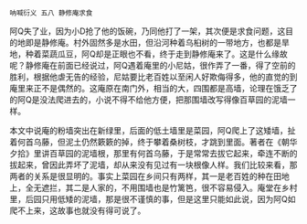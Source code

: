    呐喊衍义 五八 静修庵求食 

   阿Q失了业，因为小D抢了他的饭碗，乃同他打了一架，其次便是求食问题，这目的地即是静修庵。村外固然多是水田，但沿河种着乌桕树的一带地方，也都是旱地，种着菜蔬瓜豆，阿Q却是正眼也不看，终于走到静修庵来了。这是什么缘故呢？静修庵在前面已经说过，阿Q遇着庵里的小尼姑，很作弄了一番，得了空前的胜利，根据他虐无告的经验，尼姑要比老百姓以至闲人好欺侮得多，他的直觉的到庵里来正不是偶然的。这庵原在南门外，相当的大，四围都是高墙，论理在饿乏了的阿Q是没法爬进去的，小说不得不给他方便，把那围墙改写得像百草园的泥墙一样。

   本文中说庵的粉墙突出在新绿里，后面的低土墙里是菜园，阿Q爬上了这矮墙，扯着何首乌藤，但泥土仍然簌簌的掉，终于攀着桑树枝，才跳到里面。著者在《朝华夕拾》里讲百草园的泥墙根，那里有何首乌藤，于是常常去拔它起来，牵连不断的拔起来，曾因此弄坏了泥墙，却从来没有见过有一块根像人样。我们比较来看，那两者的关系是很显明的。事实上菜园在乡间只有两样，其一是老百姓的种在田地上，全无遮拦，其二是人家的，不用围墙也是竹篱笆，很不容易侵入。庵堂在乡村里，后园只用低矮的泥墙，那是很不谨慎的事，但是这里只能如此说，因为阿Q如爬不上来，这故事也就没有得可说了。

